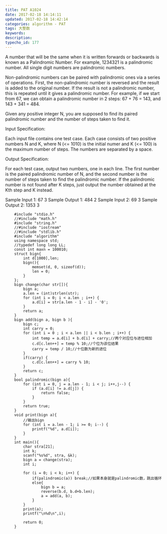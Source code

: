 ```yaml
---
title: PAT A1024
date: 2017-02-18 14:14:11
updated: 2017-02-18 14:42:14
categories: algorithm - PAT
tags: 大整数
keywords:
description:
typecho_id: 177
---
```


A number that will be the same when it is written forwards or backwards is known as a Palindromic Number. For example, 1234321 is a palindromic number. All single digit numbers are palindromic numbers.

Non-palindromic numbers can be paired with palindromic ones via a series of operations. First, the non-palindromic number is reversed and the result is added to the original number. If the result is not a palindromic number, this is repeated until it gives a palindromic number. For example, if we start from 67, we can obtain a palindromic number in 2 steps: 67 + 76 = 143, and 143 + 341 = 484.

Given any positive integer N, you are supposed to find its paired palindromic number and the number of steps taken to find it.

Input Specification:

Each input file contains one test case. Each case consists of two positive numbers N and K, where N (<= 1010) is the initial numer and K (<= 100) is the maximum number of steps. The numbers are separated by a space.

Output Specification:

For each test case, output two numbers, one in each line. The first number is the paired palindromic number of N, and the second number is the number of steps taken to find the palindromic number. If the palindromic number is not found after K steps, just output the number obtained at the Kth step and K instead.

Sample Input 1:
67 3
Sample Output 1:
484
2
Sample Input 2:
69 3
Sample Output 2:
1353
3
```
    #include "stdio.h"
    //#include "math.h"
    #include "string.h"
    //#include "iostream"
    //#include "stdlib.h"
    #include "algorithm"
    using namespace std;
    //typedef long long LL;
    const int maxn = 100010;
    struct bign{
        int d[1000],len;
        bign(){
            memset(d, 0, sizeof(d));
            len = 0;
        }
    };
    bign change(char str[]){
        bign a;
        a.len = (int)strlen(str);
        for (int i = 0; i < a.len ; i++) {
            a.d[i] = str[a.len - 1 - i] - '0';
        }
        return a;
    }
    bign add(bign a, bign b ){
        bign c;
        int carry = 0;
        for (int i = 0 ; i < a.len || i < b.len ; i++) {
            int temp = a.d[i] + b.d[i] + carry;//两个对应位与进位相加
            c.d[c.len++] = temp % 10;//个位为该位结果
            carry = temp / 10;//十位数为新的进位
        }
        if(carry) {
            c.d[c.len++] = carry % 10;
        }
        return c;
    }
    bool palindromic(bign a){
        for (int i = 0, j = a.len - 1; i < j; i++,j--) {
            if (a.d[i] != a.d[j]) {
                return false;
            }
        }
        return true;
    }
    void print(bign a){
        //输出bign
        for (int i = a.len - 1; i >= 0; i--) {
            printf("%d", a.d[i]);
        }
    }
    int main(){
        char stra[21];
        int k;
        scanf("%s%d", stra, &k);
        bign a = change(stra);
        int i;
    
        for (i = 0; i < k; i++) {
            if(palindromic(a)) break;//如果本身就是palindromic数，跳出循环
            else{
                bign b = a;
                reverse(b.d, b.d+b.len);
                a = add(a, b);
            }
        }
        print(a);
        printf("\n%d\n",i);
        
        return 0;
    }
```